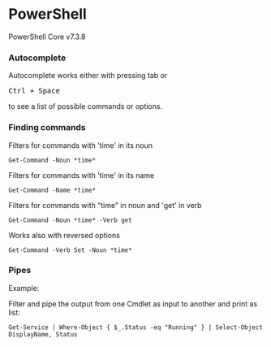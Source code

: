 <h1>PowerShell</h1>
PowerShell Core v7.3.8

<h3>Autocomplete</h3>
Autocomplete works either with pressing tab or <pre>Ctrl + Space</pre> to see a list of possible commands or options.

<h3>Finding commands</h3>

Filters for commands with 'time' in its noun
~~~
Get-Command -Noun *time*
~~~

Filters for commands with 'time' in its name
~~~
Get-Command -Name *time*
~~~

Filters for commands with "time" in noun and 'get' in verb
~~~
Get-Command -Noun *time* -Verb get
~~~

Works also with reversed options
~~~
Get-Command -Verb Set -Noun *time*
~~~

<h3>Pipes</h3>
Example:<br>

Filter and pipe the output from one Cmdlet as input to another and print as list:
~~~
Get-Service | Where-Object { $_.Status -eq "Running" } | Select-Object DisplayName, Status
~~~

